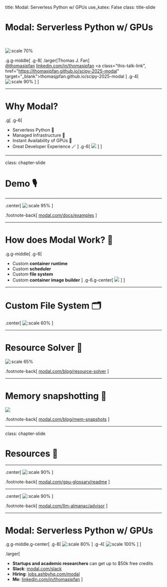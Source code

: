 title: Modal: Serverless Python w/ GPUs
use_katex: False
class: title-slide

# Modal: Serverless Python w/ GPUs
<br>

![:scale 70%](images/modal.png)

.g.g-middle[
.g-8[
.larger[Thomas J. Fan]<br>
<a href="https://www.github.com/thomasjpfan" target="_blank" class="title-link"><span class="icon icon-github right-margin"></span>@thomasjpfan</a>
<a href="https://linkedin.com/in/thomasjpfan" target="_blank" class="this-talk-link">linkedin.com/in/thomasjpfan</a>
<a class="this-talk-link", href="https://thomasjpfan.github.io/scipy-2025-modal" target="_blank">thomasjpfan.github.io/scipy-2025-modal</a>
]
.g-4[
![:scale 90%](images/qrcode.png)
]
]

---

# Why Modal?

.g[
.g-6[
- Serverless Python 🐍
- Managed Infrastructure 📖
- Instant Availability of GPUs 🚀
- Great Developer Experience 🪄
]
.g-6[
![](images/modal.png)
]
]

---

class: chapter-slide

# Demo 🎙️

---

.center[
![:scale 95%](images/modal-docs.jpeg)
]

.footnote-back[
[modal.com/docs/examples](https://modal.com/docs/examples)
]

---

# How does Modal Work? 🧠

.g.g-middle[
.g-6[
- Custom **container runtime**
- Custom **scheduler**
- Custom **file system**
- Custom **container image builder**
]
.g-6.g-center[
![](images/modal.png)
]
]

---

# Custom File System 🗂️

.center[
![:scale 60%](images/modal-filesystem.png)
]

---

# Resource Solver 🧮

![:scale 65%](images/constraints.png)

.footnote-back[
[modal.com/blog/resource-solver](https://modal.com/blog/resource-solver)
]

---

# Memory snapshotting 📸

![](images/snapshot.png)

.footnote-back[
[modal.com/blog/mem-snapshots](https://modal.com/blog/mem-snapshots)
]

---

class: chapter-slide

# Resources 📖

---

.center[
![:scale 90%](images/gpu-glossary.png)
]

.footnote-back[
[modal.com/gpu-glossary/readme](https://modal.com/gpu-glossary/readme)
]

---


.center[
![:scale 90%](images/llm-almanac.jpeg)
]

.footnote-back[
[modal.com/llm-almanac/advisor](https://modal.com/llm-almanac/advisor)
]

---

# Modal: Serverless Python w/ GPUs

.g.g-middle.g-center[
.g-8[
![:scale 80%](images/modal.png)
]
.g-4[
![:scale 100%](images/qrcode.png)
]
]

.larger[

- **Startups and academic researchers** can get up to $50k free credits
- **Slack**: [modal.com/slack](https://modal.com/slack)
- **Hiring**: [jobs.ashbyhq.com/modal](https://jobs.ashbyhq.com/modal)
- **Me**: [linkedin.com/in/thomasjpfan](https://linkedin.com/in/thomasjpfan)
]

